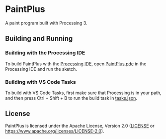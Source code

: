 # PaintPlus

A paint program built with Processing 3.

## Building and Running

### Building with the Processing IDE

To build PaintPlus with the [Processing IDE](https://processing.org/download/), open [PaintPlus.pde](PaintPlus/PaintPlus.pde)
in the Processing IDE and run the sketch.

### Building with VS Code Tasks

To build with VS Code Tasks, first make sure that Processing is in your path, and then press Ctrl + Shift + B to run the build
task in [tasks.json](.vscode/tasks.json).

## License

PaintPlus is licensed under the Apache License, Version 2.0 ([LICENSE](LICENSE) or <https://www.apache.org/licenses/LICENSE-2.0>).
